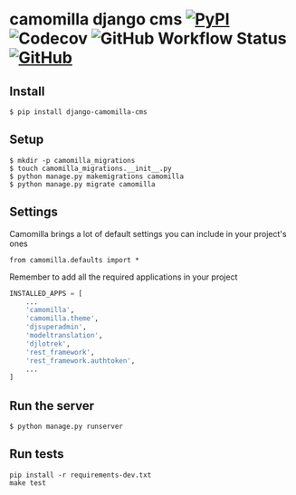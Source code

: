 # camomilla django cms [![PyPI](https://img.shields.io/pypi/v/django-camomilla-cms?style=flat-square)](https://pypi.org/project/django-camomilla-cms) ![Codecov](https://img.shields.io/codecov/c/github/lotrekagency/camomilla?style=flat-square) ![GitHub Workflow Status](https://img.shields.io/github/workflow/status/lotrekagency/camomilla/Test,%20Coverage%20and%20Release?style=flat-square) [![GitHub](https://img.shields.io/github/license/lotrekagency/camomilla?style=flat-square)](./LICENSE)

## Install 

```shell
$ pip install django-camomilla-cms
```

## Setup 
```shell
$ mkdir -p camomilla_migrations
$ touch camomilla_migrations.__init__.py
$ python manage.py makemigrations camomilla
$ python manage.py migrate camomilla
```


## Settings

Camomilla brings a lot of default settings you can include in your project's ones

    from camomilla.defaults import *

Remember to add all the required applications in your project

```python
INSTALLED_APPS = [
    ...
    'camomilla',
    'camomilla.theme',
    'djsuperadmin',
    'modeltranslation',
    'djlotrek',
    'rest_framework',
    'rest_framework.authtoken',
    ...
]
```

## Run the server

    $ python manage.py runserver

## Run tests

    pip install -r requirements-dev.txt
    make test
